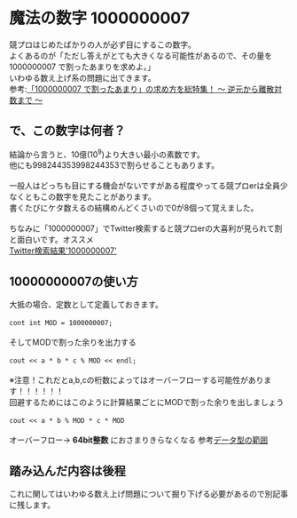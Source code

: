 # 魔法の数字 1000000007

競プロはじめたばかりの人が必ず目にするこの数字。  
よくあるのが「ただし答えがとても大きくなる可能性があるので、その量を 1000000007 で割ったあまりを求めよ。」  
いわゆる数え上げ系の問題に出てきます。  
参考:[「1000000007 で割ったあまり」の求め方を総特集！ 〜 逆元から離散対数まで 〜](https://qiita.com/drken/items/3b4fdf0a78e7a138cd9a)

## で、この数字は何者？

結論から言うと、10億(10<sup>9</sup>)より大きい最小の素数です。  
他にも998244353998244353で割らせることもあります。  
<br>
一般人はどっちも目にする機会がないですがある程度やってる競プロerは全員少なくともこの数字を見たことがあります。  
書くたびにケタ数えるの結構めんどくさいので0が8個って覚えました。  
<br>
ちなみに「1000000007」でTwitter検索すると競プロerの大喜利が見られて割と面白いです。オススメ  
[Twitter検索結果'1000000007'](https://twitter.com/search?q=1000000007&src=typed_query)

## 10000000007の使い方

大抵の場合、定数として定義しておきます。  
<br>
`cont int MOD = 1000000007;`  
<br>
そしてMODで割った余りを出力する  
<br>
`cout << a * b * c % MOD << endl;`  
<br>
※注意！これだとa,b,cの桁数によってはオーバーフローする可能性があります！！！！！！  
回避するためにはこのように計算結果ごとにMODで割った余りを出しましょう  
<br>
`cout << a * b % MOD * c * MOD`  
<br>
オーバーフロー→
**64bit整数**
におさまりきらなくなる
参考[データ型の範囲](https://docs.microsoft.com/ja-jp/cpp/cpp/data-type-ranges?view=vs-2019)  


## 踏み込んだ内容は後程  

これに関してはいわゆる数え上げ問題について掘り下げる必要があるので別記事に残します。
